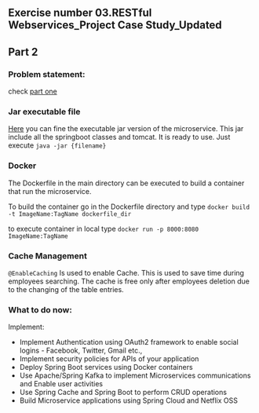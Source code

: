 ## Exercise number 03.RESTful Webservices_Project Case Study_Updated
## Part 2

### Problem statement: 
check [part one](https://github.com/mancio/301JavaMicro) 

### Jar executable file
[Here](https://github.com/mancio/301JavaMicro_part2/tree/master/build) you
can fine the executable jar version of the microservice. This jar include all
the springboot classes and tomcat. It is ready to use.
Just execute ```java -jar {filename}```

### Docker
The Dockerfile in the main directory can be executed to build a container
that run the microservice.

To build the container go in the Dockerfile directory and type 
```docker build -t ImageName:TagName dockerfile_dir```

to execute container in local type ```docker run -p 8000:8080 ImageName:TagName```

### Cache Management
```@EnableCaching``` Is used to enable Cache. This is used to save time during 
employees searching. The cache is free only after employees deletion due to the
changing of the table entries.

### What to do now:
Implement:
* Implement Authentication using OAuth2 framework to enable social logins - Facebook, Twitter, Gmail etc.,
* Implement security policies for APIs of your application
* Deploy Spring Boot services using Docker containers
* Use Apache/Spring Kafka to implement Microservices communications and Enable user activities
* Use Spring Cache and Spring Boot to perform CRUD operations
* Build Microservice applications using Spring Cloud and Netflix OSS 

